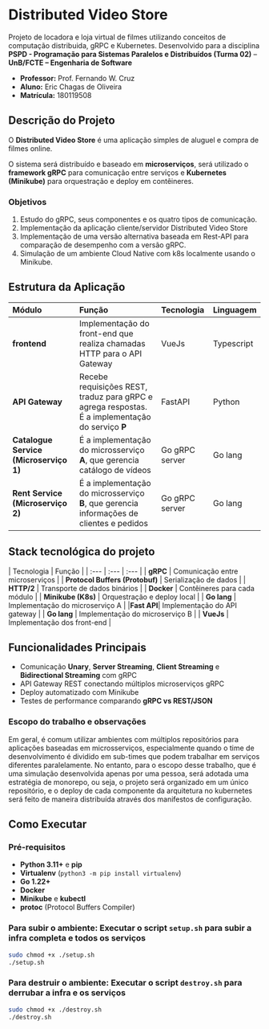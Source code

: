 # Distributed Video Store

Projeto de locadora e loja virtual de filmes utilizando conceitos de computação distribuida, gRPC e Kubernetes. Desenvolvido para a disciplina **PSPD - Programação para Sistemas Paralelos e Distribuídos (Turma 02)** – **UnB/FCTE – Engenharia de Software** 

- **Professor:** Prof. Fernando W. Cruz  
- **Aluno:** Eric Chagas de Oliveira  
- **Matrícula:** 180119508

## Descrição do Projeto

O **Distributed Video Store** é uma aplicação simples de aluguel e compra de filmes online. 

O sistema será distribuído e baseado em **microserviços**, será utilizado o **framework gRPC** para comunicação entre serviços e **Kubernetes (Minikube)** para orquestração e deploy em contêineres.

### Objetivos

1. Estudo do gRPC, seus componentes e os quatro tipos de comunicação.
2. Implementação da aplicação cliente/servidor Distributed Video Store
3. Implementação de uma versão alternativa baseada em Rest-API para comparação de desempenho com a versão gRPC.
4. Simulação de um ambiente Cloud Native com k8s localmente usando o Minikube.

## Estrutura da Aplicação

| Módulo | Função | Tecnologia | Linguagem |
| :--- | :--- | :--- | :--- |
| **frontend** | Implementação do front-end que realiza chamadas HTTP para o API Gateway | VueJs | Typescript |
| **API Gateway** | Recebe requisições REST, traduz para gRPC e agrega respostas. É a implementação do serviço **P** | FastAPI | Python |
| **Catalogue Service (Microserviço 1)** | É a implementação do microsserviço **A**, que gerencia catálogo de vídeos | Go gRPC server | Go lang |
| **Rent Service (Microserviço 2)** | É a implementação do microsserviço **B**, que  gerencia informações de clientes e pedidos | Go gRPC server | Go lang |

## Stack tecnológica do projeto

| Tecnologia | Função |
| :--- | :--- | :--- |
| **gRPC** | Comunicação entre microserviços |
| **Protocol Buffers (Protobuf)** | Serialização de dados |
| **HTTP/2** | Transporte de dados binários |
| **Docker** | Contêineres para cada módulo |
| **Minikube (K8s)** | Orquestração e deploy local |
| **Go lang** | Implementação do microserviço A |
|**Fast API**| Implementação do API gateway |
| **Go lang** | Implementação do microserviço B |
| **VueJs** | Implementação dos front-end |


## Funcionalidades Principais

- Comunicação **Unary**, **Server Streaming**, **Client Streaming** e **Bidirectional Streaming** com gRPC  
- API Gateway REST conectando múltiplos microserviços gRPC  
- Deploy automatizado com Minikube  
- Testes de performance comparando **gRPC vs REST/JSON**

### Escopo do trabalho e observações

Em geral, é comum utilizar ambientes com múltiplos repositórios para aplicações baseadas em microsserviços, especialmente quando o time de desenvolvimento é dividido em sub-times que podem trabalhar em serviços diferentes paralelamente. No entanto, para o escopo desse trabalho, que é uma simulação desenvolvida apenas por uma pessoa, será adotada uma estratégia de monorepo, ou seja, o projeto será organizado em um único repositório, e o deploy de cada componente da arquitetura no kubernetes será feito de maneira distribuída através dos manifestos de configuração.

## Como Executar 

### Pré-requisitos

- **Python 3.11+** e **pip**
- **Virtualenv** (`python3 -m pip install virtualenv`)
- **Go 1.22+**
- **Docker**
- **Minikube** e **kubectl**
- **protoc** (Protocol Buffers Compiler)

### Para subir o ambiente: Executar o script `setup.sh` para subir a infra completa e todos os serviços

```bash
sudo chmod +x ./setup.sh
./setup.sh
```

### Para destruir o ambiente: Executar o script `destroy.sh` para derrubar a infra e os serviços

```bash
sudo chmod +x ./destroy.sh
./destroy.sh
```

